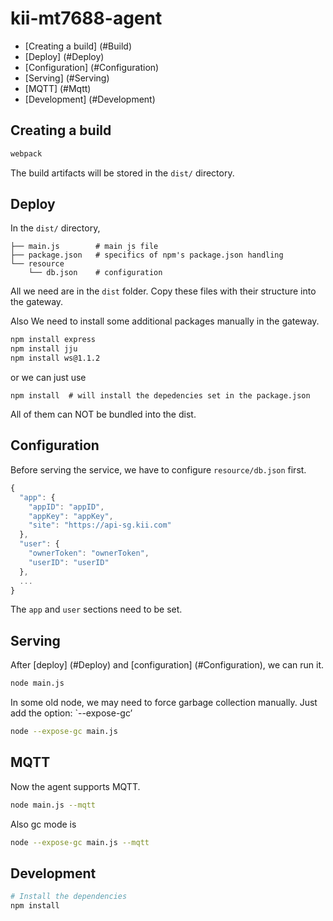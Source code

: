# kii-mt7688-agent

* [Creating a build] (#Build)
* [Deploy] (#Deploy)
* [Configuration] (#Configuration)
* [Serving] (#Serving)
* [MQTT] (#Mqtt)
* [Development] (#Development)

<a name="Build"></a>
## Creating a build
```sh
webpack
```
The build artifacts will be stored in the `dist/` directory.

<a name="Deploy"></a>
## Deploy
In the `dist/` directory,
```
├── main.js        # main js file
├── package.json   # specifics of npm's package.json handling
└── resource
    └── db.json    # configuration
```
All we need are in the `dist` folder.
Copy these files with their structure into the gateway.

Also We need to install some additional packages manually in the gateway.
```sh
npm install express
npm install jju
npm install ws@1.1.2
```
or we can just use
```
npm install  # will install the depedencies set in the package.json
```
All of them can NOT be bundled into the dist.

<a name="Configuration"></a>
## Configuration
Before serving the service, we have to configure `resource/db.json` first.
```javascript
{
  "app": {
    "appID": "appID",
    "appKey": "appKey",
    "site": "https://api-sg.kii.com"
  },
  "user": {
    "ownerToken": "ownerToken",
    "userID": "userID"
  },
  ...
}
```
The `app` and `user` sections need to be set.

<a name="Serving"></a>
## Serving
After [deploy] (#Deploy) and [configuration] (#Configuration), we can run it.
```sh
node main.js
```

In some old node, we may need to force garbage collection manually.
Just add the option: `--expose-gc’
```sh
node --expose-gc main.js
```

<a name="Mqtt"></a>
## MQTT
Now the agent supports MQTT.
```sh
node main.js --mqtt
```
Also gc mode is
```sh
node --expose-gc main.js --mqtt
```

<a name="Development"></a>
## Development
```sh
# Install the dependencies
npm install
```
